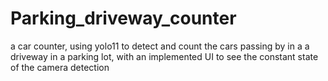 # Parking_driveway_counter
a car counter, using yolo11  to detect and count the cars passing by in a a driveway in a parking lot, with an implemented UI to see the constant state of the camera detection
